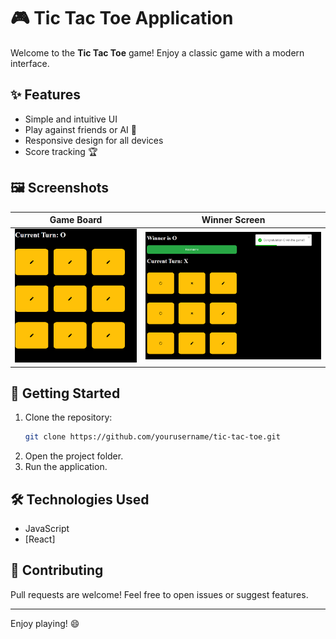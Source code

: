 # 🎮 Tic Tac Toe Application

Welcome to the **Tic Tac Toe** game! Enjoy a classic game with a modern interface.

## ✨ Features

- Simple and intuitive UI
- Play against friends or AI 🤖
- Responsive design for all devices
- Score tracking 🏆

## 🖼️ Screenshots

| Game Board | Winner Screen |
|------------|--------------|
| ![Game Board](Screenshots/img.jpg) | ![Winner Screen](Screenshots/imag.jpg) |

## 🚀 Getting Started

1. Clone the repository:
    ```bash
    git clone https://github.com/yourusername/tic-tac-toe.git
    ```
2. Open the project folder.
3. Run the application.

## 🛠️ Technologies Used

-  JavaScript 
- [React]

## 🤝 Contributing

Pull requests are welcome! Feel free to open issues or suggest features.


---
Enjoy playing! 😄
